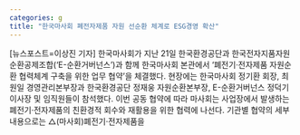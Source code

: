 ```yaml
---
categories: g
title: "한국마사회 폐전자제품 자원 선순환 체계로 ESG경영 확산"
---
```

[뉴스포스트=이상진 기자] 한국마사회가 지난 21일 한국환경공단과 한국전자지품자원순환공제조합(‘E-순환거버넌스’)과 함께 한국마사회 본관에서 ‘폐전기‧전자제품 자원순환 협력체계 구축을 위한 업무 협약’을 체결했다. 현장에는 한국마사회 정기환 회장, 최원일 경영관리본부장과 한국환경공단 정재웅 자원순환본부장, E-순환거버넌스 정덕기 이사장 및 임직원들이 참석했다. 이번 공동 협약에 따라 마사회는 사업장에서 발생하는 폐전기·전자제품의 친환경적 회수와 재활용을 위한 협력에 나선다. 기관별 협약의 세부 내용으로는 △(마사회)폐전기·전자제품을